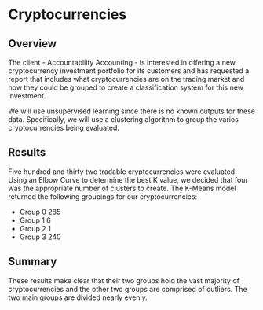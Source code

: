 # Cryptocurrencies

## Overview

The client - Accountability Accounting - is interested in offering a new cryptocurrency investment portfolio for its customers and has requested a report that includes what cryptocurrencies are on the trading market and how they could be grouped to create a classification system for this new investment.

We will use unsupervised learning since there is no known outputs for these data. Specifically, we will use a clustering algorithm to group the varios cryptocurrencies being evaluated. 

## Results

Five hundred and thirty two tradable cryptocurrencies were evaluated. Using an Elbow Curve to determine the best K value, we decided that four was the appropriate number of clusters to create. The K-Means model returned the following groupings for our cryptocurrencies:

- Group 0    285
- Group 1      6
- Group 2      1
- Group 3    240

## Summary

These results make clear that their two groups hold the vast majority of cryptocurrencies and the other two groups are comprised of outliers. The two main groups are divided nearly evenly. 